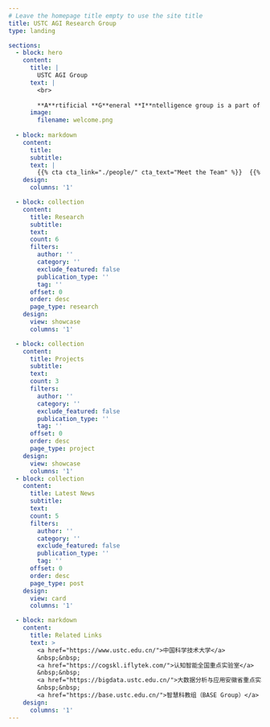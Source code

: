 ```yaml
---
# Leave the homepage title empty to use the site title
title: USTC AGI Research Group
type: landing

sections:
  - block: hero
    content:
      title: |
        USTC AGI Group
      text: |
        <br>
        
        **A**rtificial **G**eneral **I**ntelligence group is a part of State Key Laboratory of Cognitive Intelligence, University of Science and Technology of China. AGI group mainly focuses on applying AI & data mining techniques to match or surpass human capabilities across a wide range of applications.
      image:
        filename: welcome.png
  
  - block: markdown
    content:
      title:
      subtitle:
      text: |
        {{% cta cta_link="./people/" cta_text="Meet the Team" %}}  {{% cta cta_link="https://github.com/USTCAGI" cta_text="View the Repository" %}}
    design:
      columns: '1'

  - block: collection
    content:
      title: Research
      subtitle:
      text:
      count: 6
      filters:
        author: ''
        category: ''
        exclude_featured: false
        publication_type: ''
        tag: ''
      offset: 0
      order: desc
      page_type: research
    design:
      view: showcase
      columns: '1'

  - block: collection
    content:
      title: Projects
      subtitle:
      text:
      count: 3
      filters:
        author: ''
        category: ''
        exclude_featured: false
        publication_type: ''
        tag: ''
      offset: 0
      order: desc
      page_type: project
    design:
      view: showcase
      columns: '1'
  - block: collection
    content:
      title: Latest News
      subtitle:
      text:
      count: 5
      filters:
        author: ''
        category: ''
        exclude_featured: false
        publication_type: ''
        tag: ''
      offset: 0
      order: desc
      page_type: post
    design:
      view: card
      columns: '1'

  - block: markdown
    content:
      title: Related Links
      text: >
        <a href="https://www.ustc.edu.cn/">中国科学技术大学</a>
        &nbsp;&nbsp;
        <a href="https://cogskl.iflytek.com/">认知智能全国重点实验室</a>
        &nbsp;&nbsp;
        <a href="https://bigdata.ustc.edu.cn/">大数据分析与应用安徽省重点实验室</a>
        &nbsp;&nbsp;
        <a href="https://base.ustc.edu.cn/">智慧科教组（BASE Group）</a>
    design:
      columns: '1'
---
```


